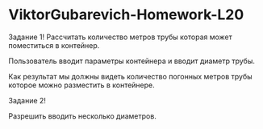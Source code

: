# ViktorGubarevich-Homework-L20

Задание 1!
Рассчитать количество метров трубы которая может поместиться в
контейнер.

Пользователь вводит параметры контейнера и вводит диаметр трубы.

Как результат мы должны видеть количество погонных метров трубы которое можно разместить в контейнере.

Задание 2!

Разрешить вводить несколько диаметров.
